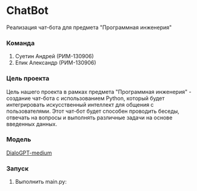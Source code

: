 # ChatBot
Реализация чат-бота для предмета "Программная инженерия"

### Команда
1. Суетин Андрей (РИМ-130906)
2. Епик Александр (РИМ-130906)

### Цель проекта
Цель нашего проекта в рамках предмета "Программная инженерия" - создание чат-бота с использованием Python, который будет интегрировать искусственный интеллект для общения с пользователями. Этот чат-бот будет способен проводить беседы, отвечать на вопросы и выполнять различные задачи на основе введенных данных.

### Модель
[DialoGPT-medium](https://huggingface.co/microsoft/DialoGPT-medium)

### Запуск
1. Выполнить main.py:
